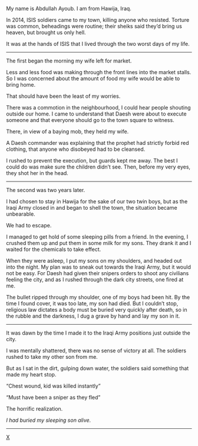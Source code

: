 My name is Abdullah Ayoub. I am from Hawija, Iraq. 

In 2014, ISIS soldiers came to my town, killing anyone who resisted. Torture was common, beheadings were routine; their sheiks said they’d bring us heaven, but brought us only hell. 

It was at the hands of ISIS that I lived through the two worst days of my life. 

------------------

The first began the morning my wife left for market. 

Less and less food was making through the front lines into the market stalls. So I was concerned about the amount of food my wife would be able to bring home. 

That should have been the least of my worries. 

There was a commotion in the neighbourhood, I could hear people shouting outside our home. I came to understand that Daesh were about to execute someone and that everyone should go to the town square to witness. 

There, in view of a baying mob, they held my wife. 

A Daesh commander was explaining that the prophet had strictly forbid red clothing, that anyone who disobeyed had to be cleansed. 

I rushed to prevent the execution, but guards kept me away. The best I could do was make sure the children didn’t see. Then, before my very eyes, they shot her in the head. 

------------

The second was two years later. 

I had chosen to stay in Hawija for the sake of our two twin boys, but as the Iraqi Army closed in and began to shell the town, the situation became unbearable. 

We had to escape. 

I managed to get hold of some sleeping pills from a friend. In the evening, I crushed them up and put them in some milk for my sons. They drank it and I waited for the chemicals to take effect. 

When they were asleep, I put my sons on my shoulders, and headed out into the night. My plan was to sneak out towards the Iraqi Army, but it would not be easy. For Daesh had given their snipers orders to shoot any civilians feeling the city, and as I rushed through the dark city streets, one fired at me. 

The bullet ripped through my shoulder, one of my boys had been hit. By the time I found cover, it was too late, my son had died. But I couldn’t stop, religious law dictates a body must be buried very quickly after death, so in the rubble and the darkness, I dug a grave by hand and lay my son in it. 

-----------

It was dawn by the time I made it to the Iraqi Army positions just outside the city. 

I was mentally shattered, there was no sense of victory at all. The soldiers rushed to take my other son from me. 

But as I sat in the dirt, gulping down water, the soldiers said something that made my heart stop. 

“Chest wound, kid was killed instantly”

“Must have been a sniper as they fled”

The horrific realization. 

*I had buried my sleeping son alive.*

-------

[X](https://old.reddit.com/r/samridingwrites/)